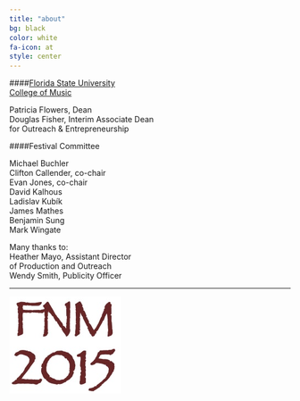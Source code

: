 ```yaml
---
title: "about"
bg: black
color: white
fa-icon: at
style: center
---
```


####[Florida State University<br>College of Music][COM]

Patricia Flowers, Dean  
Douglas Fisher, Interim Associate Dean<br>for Outreach & Entrepreneurship  

####Festival Committee
<p class="columned">Michael Buchler<br />
Clifton Callender, co-chair<br />
Evan Jones, co-chair<br />
David Kalhous<br />
Ladislav Kubík<br />
James Mathes<br />
Benjamin Sung<br />
Mark Wingate</p>

Many thanks to:  
Heather Mayo, Assistant Director<br>of Production and Outreach  
Wendy Smith, Publicity Officer



---------------------------------------

![JPG](/img/favicon.png)

[FSU]: http://www.fsu.edu
[COM]: http://music.fsu.edu